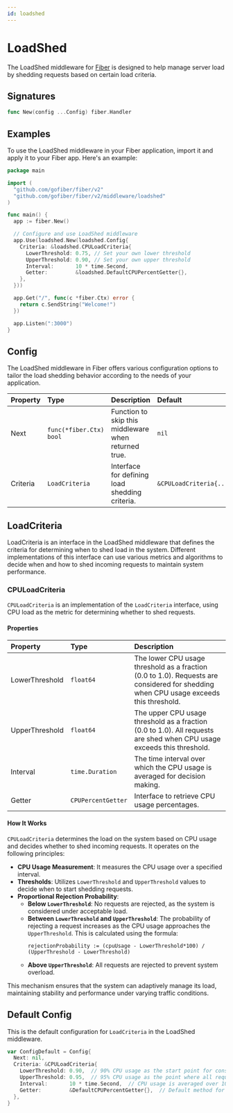 ```yaml
---
id: loadshed
---
```


# LoadShed

The LoadShed middleware for [Fiber](https://github.com/gofiber/fiber) is designed to help manage server load by shedding requests based on certain load criteria.

## Signatures

```go
func New(config ...Config) fiber.Handler
```

## Examples

To use the LoadShed middleware in your Fiber application, import it and apply it to your Fiber app. Here's an example:

```go
package main

import (
  "github.com/gofiber/fiber/v2"
  "github.com/gofiber/fiber/v2/middleware/loadshed"
)

func main() {
  app := fiber.New()

  // Configure and use LoadShed middleware
  app.Use(loadshed.New(loadshed.Config{
    Criteria: &loadshed.CPULoadCriteria{
      LowerThreshold: 0.75, // Set your own lower threshold
      UpperThreshold: 0.90, // Set your own upper threshold
      Interval:       10 * time.Second,
      Getter:         &loadshed.DefaultCPUPercentGetter{},
    },
  }))

  app.Get("/", func(c *fiber.Ctx) error {
    return c.SendString("Welcome!")
  })

  app.Listen(":3000")
}
```

## Config

The LoadShed middleware in Fiber offers various configuration options to tailor the load shedding behavior according to the needs of your application.

| Property | Type                    | Description                                          | Default                 |
| :------- | :---------------------- | :--------------------------------------------------- | :---------------------- |
| Next     | `func(*fiber.Ctx) bool` | Function to skip this middleware when returned true. | `nil`                   |
| Criteria | `LoadCriteria`          | Interface for defining load shedding criteria.       | `&CPULoadCriteria{...}` |

## LoadCriteria

LoadCriteria is an interface in the LoadShed middleware that defines the criteria for determining when to shed load in the system. Different implementations of this interface can use various metrics and algorithms to decide when and how to shed incoming requests to maintain system performance.

### CPULoadCriteria

`CPULoadCriteria` is an implementation of the `LoadCriteria` interface, using CPU load as the metric for determining whether to shed requests.

#### Properties

| Property       | Type               | Description                                                                                                                           |
| :------------- | :----------------- | :------------------------------------------------------------------------------------------------------------------------------------ |
| LowerThreshold | `float64`          | The lower CPU usage threshold as a fraction (0.0 to 1.0). Requests are considered for shedding when CPU usage exceeds this threshold. |
| UpperThreshold | `float64`          | The upper CPU usage threshold as a fraction (0.0 to 1.0). All requests are shed when CPU usage exceeds this threshold.                |
| Interval       | `time.Duration`    | The time interval over which the CPU usage is averaged for decision making.                                                           |
| Getter         | `CPUPercentGetter` | Interface to retrieve CPU usage percentages.                                                                                          |

#### How It Works

`CPULoadCriteria` determines the load on the system based on CPU usage and decides whether to shed incoming requests. It operates on the following principles:

- **CPU Usage Measurement**: It measures the CPU usage over a specified interval.
- **Thresholds**: Utilizes `LowerThreshold` and `UpperThreshold` values to decide when to start shedding requests.
- **Proportional Rejection Probability**:
  - **Below `LowerThreshold`**: No requests are rejected, as the system is considered under acceptable load.
  - **Between `LowerThreshold` and `UpperThreshold`**: The probability of rejecting a request increases as the CPU usage approaches the `UpperThreshold`. This is calculated using the formula:
    ```plaintext
    rejectionProbability := (cpuUsage - LowerThreshold*100) / (UpperThreshold - LowerThreshold)
    ```
  - **Above `UpperThreshold`**: All requests are rejected to prevent system overload.

This mechanism ensures that the system can adaptively manage its load, maintaining stability and performance under varying traffic conditions.

## Default Config

This is the default configuration for `LoadCriteria` in the LoadShed middleware.

```go
var ConfigDefault = Config{
  Next: nil,
  Criteria: &CPULoadCriteria{
    LowerThreshold: 0.90,  // 90% CPU usage as the start point for considering shedding
    UpperThreshold: 0.95,  // 95% CPU usage as the point where all requests are shed
    Interval:       10 * time.Second,  // CPU usage is averaged over 10 seconds
    Getter:         &DefaultCPUPercentGetter{},  // Default method for getting CPU usage
  },
}
```
